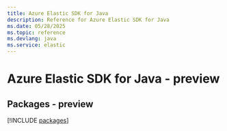 ```yaml
---
title: Azure Elastic SDK for Java
description: Reference for Azure Elastic SDK for Java
ms.date: 05/28/2025
ms.topic: reference
ms.devlang: java
ms.service: elastic
---
```

# Azure Elastic SDK for Java - preview
## Packages - preview
[!INCLUDE [packages](elastic-index.md)]
